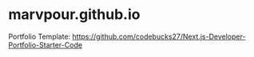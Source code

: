 # marvpour.github.io
Portfolio
Template: https://github.com/codebucks27/Next.js-Developer-Portfolio-Starter-Code
